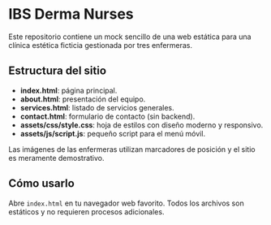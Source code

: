 # IBS Derma Nurses

Este repositorio contiene un mock sencillo de una web estática para una clínica estética ficticia gestionada por tres enfermeras.

## Estructura del sitio
- **index.html**: página principal.
- **about.html**: presentación del equipo.
- **services.html**: listado de servicios generales.
- **contact.html**: formulario de contacto (sin backend).
- **assets/css/style.css**: hoja de estilos con diseño moderno y responsivo.
- **assets/js/script.js**: pequeño script para el menú móvil.

Las imágenes de las enfermeras utilizan marcadores de posición y el sitio es meramente demostrativo.

## Cómo usarlo
Abre `index.html` en tu navegador web favorito. Todos los archivos son estáticos y no requieren procesos adicionales.

